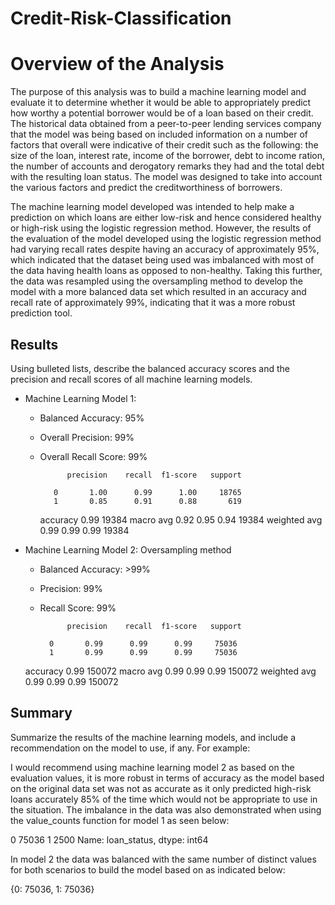 # Credit-Risk-Classification
 
# Overview of the Analysis

The purpose of this analysis was to build a machine learning model and evaluate it to determine whether it would be able to appropriately predict how worthy a potential borrower would be of a loan based on their credit. The historical data obtained from a peer-to-peer      lending services company that the model was being based on included information on a number of factors that overall were indicative of their credit such as the following: the size of the loan, interest rate, income of the borrower, debt to income ration, the number of accounts and derogatory remarks they had and the total debt with the resulting loan status. The model was designed to take into account the various factors and predict the creditworthiness of borrowers.

The machine learning model developed was intended to help make a prediction on which loans are either low-risk and hence considered healthy or high-risk using the logistic regression method. However, the results of the evaluation of the model developed using the logistic regression method had varying recall rates despite having an accuracy of approximately 95%, which indicated that the dataset being used was imbalanced with most of the data having health loans as opposed to non-healthy. Taking this further, the data was resampled using the oversampling method to develop the model with a more balanced data set which resulted in an accuracy  and recall rate of approximately 99%, indicating that it was a more robust prediction tool.

## Results

Using bulleted lists, describe the balanced accuracy scores and the precision and recall scores of all machine learning models.

* Machine Learning Model 1:
  * Balanced Accuracy: 95% 
  * Overall Precision: 99%
  * Overall Recall Score: 99%

              precision    recall  f1-score   support

           0       1.00      0.99      1.00     18765
           1       0.85      0.91      0.88       619

    accuracy                           0.99     19384
   macro avg       0.92      0.95      0.94     19384
weighted avg       0.99      0.99      0.99     19384

* Machine Learning Model 2: Oversampling method
   * Balanced Accuracy: >99% 
   * Precision: 99%
   * Recall Score: 99%

               precision    recall  f1-score   support

           0       0.99      0.99      0.99     75036
           1       0.99      0.99      0.99     75036

    accuracy                           0.99    150072
   macro avg       0.99      0.99      0.99    150072
weighted avg       0.99      0.99      0.99    150072

## Summary

Summarize the results of the machine learning models, and include a recommendation on the model to use, if any. For example:

I would recommend using machine learning model 2 as based on the evaluation values, it is more robust in terms of accuracy as the model based on the original data set was not as accurate as it only predicted high-risk loans accurately 85% of the time which would not be appropriate to use in the situation. The imbalance in the data was also demonstrated when using the value_counts function for model 1 as seen below:

0    75036
1     2500
Name: loan_status, dtype: int64

In model 2 the data was balanced with the same number of distinct values for both scenarios to build the model based on as indicated below:

{0: 75036, 1: 75036}